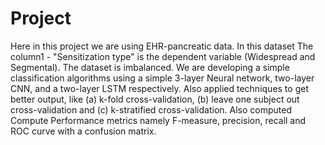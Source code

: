 # Project
Here in this project we are using EHR-pancreatic data. In this dataset The column1 - "Sensitization type" is the dependent variable (Widespread and Segmental). 
The dataset is imbalanced.
We are developing a simple classification algorithms using a simple 3-layer Neural network, two-layer CNN, and a two-layer LSTM respectively.
Also applied techniques to get better output, like (a) k-fold cross-validation, (b) leave one subject out cross-validation and (c) k-stratified cross-validation.
Also computed Compute Performance metrics namely F-measure, precision, recall and ROC curve with a confusion matrix.
